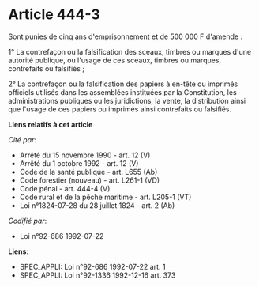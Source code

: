 # Article 444-3

Sont punies de cinq ans d'emprisonnement et de 500 000 F d'amende :

1° La contrefaçon ou la falsification des sceaux, timbres ou marques d'une autorité publique, ou l'usage de ces sceaux,
timbres ou marques, contrefaits ou falsifiés ;

2° La contrefaçon ou la falsification des papiers à en-tête ou imprimés officiels utilisés dans les assemblées instituées par
la Constitution, les administrations publiques ou les juridictions, la vente, la distribution ainsi que l'usage de ces
papiers ou imprimés ainsi contrefaits ou falsifiés.

**Liens relatifs à cet article**

_Cité par_:

  - Arrêté du 15 novembre 1990 - art. 12 (V)
  - Arrêté du 1 octobre 1992 - art. 12 (V)
  - Code de la santé publique - art. L655 (Ab)
  - Code forestier (nouveau) - art. L261-1 (VD)
  - Code pénal - art. 444-4 (V)
  - Code rural et de la pêche maritime - art. L205-1 (VT)
  - Loi n°1824-07-28 du 28 juillet 1824 - art. 2 (Ab)

_Codifié par_:

  - Loi n°92-686 1992-07-22

**Liens**:

  - SPEC_APPLI: Loi n°92-686 1992-07-22 art. 1
  - SPEC_APPLI: Loi n°92-1336 1992-12-16 art. 373
